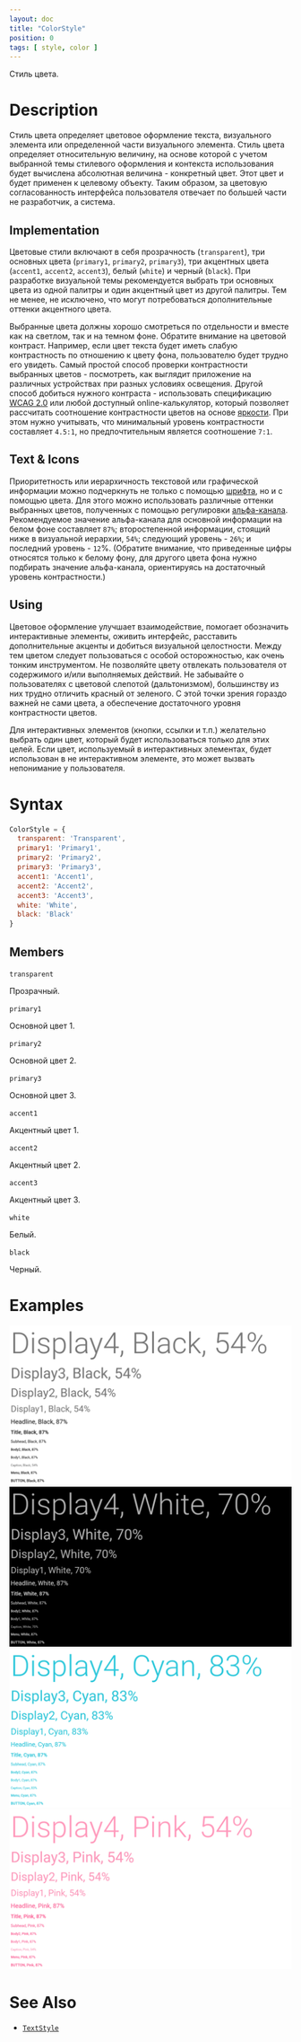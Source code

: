 ```yaml
---
layout: doc
title: "ColorStyle"
position: 0
tags: [ style, color ]
---
```


Стиль цвета.

# Description

Стиль цвета определяет цветовое оформление текста, визуального элемента или определенной части
визуального элемента. Стиль цвета определяет относительную величину, на основе которой с учетом
выбранной темы стилевого оформления и контекста использования будет вычислена абсолютная величина -
конкретный цвет. Этот цвет и будет применен к целевому объекту. Таким образом, за цветовую
согласованность интерфейса пользователя отвечает по большей части не разработчик, а система.

## Implementation

Цветовые стили включают в себя прозрачность (`transparent`), три основных цвета (`primary1`,
`primary2`, `primary3`), три акцентных цвета (`accent1`, `accent2`, `accent3`), белый (`white`)
и черный (`black`). При разработке визуальной темы рекомендуется выбрать три основных цвета из
одной палитры и один акцентный цвет из другой палитры. Тем не менее, не исключено, что могут
потребоваться дополнительные оттенки акцентного цвета.

Выбранные цвета должны хорошо смотреться по отдельности и вместе как на светлом, так и на темном
фоне. Обратите внимание на цветовой контраст. Например, если цвет текста будет иметь слабую
контрастность по отношению к цвету фона, пользователю будет трудно его увидеть. Самый простой
способ проверки контрастности выбранных цветов - посмотреть, как выглядит приложение на различных
устройствах при разных условиях освещения. Другой способ добиться нужного контраста - использовать
спецификацию [WCAG 2.0](http://www.w3.org/TR/WCAG20/#visual-audio-contrast-contrast) или любой
доступный online-калькулятор, который позволяет рассчитать соотношение контрастности цветов на
основе [яркости](http://en.wikipedia.org/wiki/Relative_luminance). При этом нужно учитывать, что
минимальный уровень контрастности составляет `4.5:1`, но предпочтительным является соотношение `7:1`.

## Text & Icons

Приоритетность или иерархичность текстовой или графической информации можно подчеркнуть не только с 
помощью [шрифта](../TextStyle), но и с помощью цвета. Для этого можно использовать различные оттенки
выбранных цветов, полученных с помощью регулировки [альфа-канала](http://en.wikipedia.org/wiki/Alpha_compositing).
Рекомендуемое значение альфа-канала для основной информации на белом фоне составляет `87%`; 
второстепенной информации, стоящий ниже в визуальной иерархии, `54%`; следующий уровень - `26%`;
и последний уровень - `12`%. (Обратите внимание, что приведенные цифры относятся только к белому фону,
для другого цвета фона нужно подбирать значение альфа-канала, ориентируясь на достаточный уровень
контрастности.)

## Using

Цветовое оформление улучшает взаимодействие, помогает обозначить интерактивные элементы, оживить
интерфейс, расставить дополнительные акценты и добиться визуальной целостности. Между тем цветом
следует пользоваться с особой осторожностью, как очень тонким инструментом. Не позволяйте цвету
отвлекать пользователя от содержимого и/или выполняемых действий. Не забывайте о пользователях
с цветовой слепотой (дальтонизмом), большинству из них трудно отличить красный от зеленого. С этой
точки зрения гораздо важней не сами цвета, а обеспечение достаточного уровня контрастности цветов. 

Для интерактивных элементов (кнопки, ссылки и т.п.) желательно выбрать один цвет, который будет
использоваться только для этих целей. Если цвет, используемый в интерактивных элементах, будет
использован в не интерактивном элементе, это может вызвать непонимание у пользователя. 

# Syntax

```js
ColorStyle = {
  transparent: 'Transparent',
  primary1: 'Primary1',
  primary2: 'Primary2',
  primary3: 'Primary3',
  accent1: 'Accent1',
  accent2: 'Accent2',
  accent3: 'Accent3',
  white: 'White',
  black: 'Black'
}
```

## Members

`transparent`

Прозрачный.

`primary1`

Основной цвет 1.

`primary2`

Основной цвет 2.

`primary3`

Основной цвет 3.

`accent1`

Акцентный цвет 1.

`accent2`

Акцентный цвет 2.

`accent3`

Акцентный цвет 3.

`white`

Белый.

`black`

Черный.

# Examples

![](ColorStyle_BlackOnWhite.png)
![](ColorStyle_WhiteOnBlack.png)
![](ColorStyle_CyanOnWhite.png)
![](ColorStyle_PinkOnWhite.png)

# See Also

* [`TextStyle`](../TextStyle)

